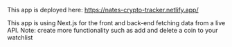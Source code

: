 This app is deployed here: https://nates-crypto-tracker.netlify.app/

This app is using Next.js for the front and back-end fetching data from a live API.
Note: create more functionality such as add and delete a coin to your watchlist
